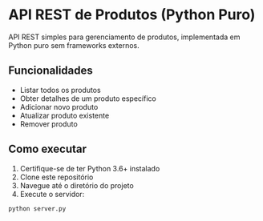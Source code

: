 # API REST de Produtos (Python Puro)

API REST simples para gerenciamento de produtos, implementada em Python puro sem frameworks externos.

## Funcionalidades

- Listar todos os produtos
- Obter detalhes de um produto específico
- Adicionar novo produto
- Atualizar produto existente
- Remover produto

## Como executar

1. Certifique-se de ter Python 3.6+ instalado
2. Clone este repositório
3. Navegue até o diretório do projeto
4. Execute o servidor:

```bash
python server.py